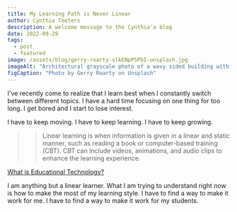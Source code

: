 ```yaml
---
title: My Learning Path is Never Linear
author: Cynthia Teeters
description: A welcome message to the Cynthia'a blog
date: 2022-09-29
tags:
  - post
  - featured
image: /assets/blog/gerry-roarty-slkENpP5PbI-unsplash.jpg
imageAlt: "Architectural grayscale photo of a wavy sided building with circles on the side"
figCaption: "Photo by Gerry Roarty on Unsplash"
---
```

I've recently come to realize that I learn best when I constantly switch between different topics. I have a hard time focusing on one thing for too long. I get bored and I start to lose interest.

I have to keep moving. I have to keep learning. I have to keep growing.

>> Linear learning is when information is given in a linear and static manner, such as reading a book or computer-based training (CBT). CBT can include videos, animations, and audio clips to enhance the learning experience.

[What is Educational Technology?](https://www.elearn2grow.com/2021/07/14/what-is-educational-technology/)


I am anything but a linear learner. What I am trying to understand right now is how to make the most of my learning style. I have to find a way to make it work for me. I have to find a way to make it work for my students.